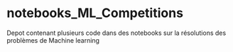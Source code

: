 # notebooks_ML_Competitions
Depot contenant plusieurs code dans des notebooks sur la résolutions des problèmes de Machine learning

